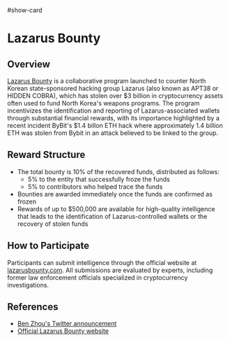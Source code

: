#show-card

# Lazarus Bounty

## Overview

[Lazarus Bounty](https://www.lazarusbounty.com/) is a collaborative program launched to counter North Korean state-sponsored hacking group Lazarus (also known as APT38 or HIDDEN COBRA), which has stolen over $3 billion in cryptocurrency assets often used to fund North Korea's weapons programs. The program incentivizes the identification and reporting of Lazarus-associated wallets through substantial financial rewards, with its importance highlighted by a recent incident ByBit's $1.4 billon ETH hack where approximately 1.4 billion ETH was stolen from Bybit in an attack believed to be linked to the group.

## Reward Structure

- The total bounty is 10% of the recovered funds, distributed as follows:
    - 5% to the entity that successfully froze the funds
    - 5% to contributors who helped trace the funds
- Bounties are awarded immediately once the funds are confirmed as frozen
- Rewards of up to $500,000 are available for high-quality intelligence that leads to the identification of Lazarus-controlled wallets or the recovery of stolen funds

## How to Participate

Participants can submit intelligence through the official website at [lazarusbounty.com](https://www.lazarusbounty.com/en/). All submissions are evaluated by experts, including former law enforcement officials specialized in cryptocurrency investigations.


## References
- [Ben Zhou's Twitter announcement](https://x.com/benbybit/status/1894397098323579333)
- [Official Lazarus Bounty website](https://www.lazarusbounty.com/en/)